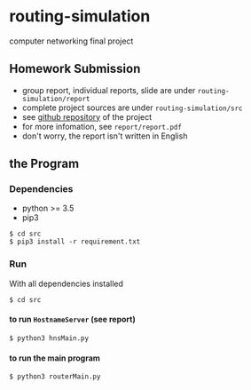 # routing-simulation

computer networking final project

## Homework Submission

- group report, individual reports, slide are under `routing-simulation/report`
- complete project sources are under `routing-simulation/src`
- see [github repository](https://github.com/VinaLx/routing-simulation/) of the project
- for more infomation, see `report/report.pdf`
- don't worry, the report isn't written in English

## the Program

### Dependencies

- python \>= 3.5
- pip3

```
$ cd src
$ pip3 install -r requirement.txt
```

### Run

With all dependencies installed

```
$ cd src
```

#### to run `HostnameServer` (see report)

```
$ python3 hnsMain.py
```
#### to run the main program

```
$ python3 routerMain.py
```